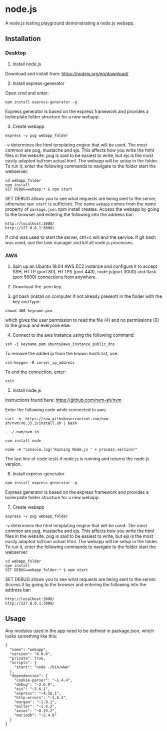 # node.js

A node.js testing playground demonstrating a node.js webapp.

## Installation

### Desktop

1. Install node.js

Download and install from: https://nodejs.org/en/download/

2. Install express-generator

Open cmd and enter:

```
npm install express-generator -g
```

Express generator is based on the express framework and provides a boilerplate folder structure for a new webapp.

3. Create webapp

```
express -v pug webapp_folder
```

-v determines the html templating engine that will be used. The most common are pug, mustache and ejs. This affects how you write the html files in the website. pug is said to be easiest to write, but ejs is the most easily adapted to/from actual html. The webapp will be setup in the folder. To run it, enter the following commands to navigate to the folder start the webserver:

```
cd webapp_folder
npm install
SET DEBUG=webapp:* & npm start
```

SET DEBUG allows you to see what requests are being sent to the server, otherwise `npm start` is sufficient. The name `webapp` comes from the name property of `package.json` npm install creates. Access the webapp by going to the browser and entering the following into the address bar:

```
http://localhost:3000/
http://127.0.0.1:3000/
```

If cmd was used to start the server, ctrl+c will end the service. If git bash was used, use the task manager and kill all node.js processes.

### AWS

1. Spin up an Ubuntu 18.04 AWS EC2 instance and configure it to accept SSH, HTTP (port 80), HTTPS (port 443), node.js(port 3000) and flask (port 5000) connections from anywhere.

2. Download the .pem key.

3. git bash (install on computer if not already present) in the folder with the key and type:

```
chmod 400 keyname.pem
```

which gives the user permission to read the file (4) and no permissions (0) to the group and everyone else.

4. Connect to the aws instance using the following command:

```
ssh -i keyname.pem ubuntu@aws_instance_public_dns
```

To remove the added ip from the known hosts list, use:

```
ssh-keygen -R server_ip_address
```

To end the connection, enter:

```
exit
```

5. Install node.js

Instructions found here: https://github.com/nvm-sh/nvm

Enter the following code while connected to aws:

```
curl -o- https://raw.githubusercontent.com/nvm-sh/nvm/v0.35.3/install.sh | bash

. ~/.nvm/nvm.sh

nvm install node

node -e "console.log('Running Node.js ' + process.version)"
```

The last line of code tests if node.js is running and returns the node.js version.

6. Install express-generator

```
npm install express-generator -g
```

Express generator is based on the express framework and provides a boilerplate folder structure for a new webapp.

7. Create webapp

```
express -v pug webapp_folder
```

-v determines the html templating engine that will be used. The most common are pug, mustache and ejs. This affects how you write the html files in the website. pug is said to be easiest to write, but ejs is the most easily adapted to/from actual html. The webapp will be setup in the folder. To run it, enter the following commands to navigate to the folder start the webserver:

```
cd webapp_folder
npm install
SET DEBUG=webapp_folder:* $ npm start
```

SET DEBUG allows you to see what requests are being sent to the server. Access it by going to the browser and entering the following into the address bar:

```
http://localhost:3000/
http://127.0.0.1:3000/
```

## Usage

Any modules used in the app need to be defined in package.json, which looks something like this:

```
{
  "name": "webapp",
  "version": "0.0.0",
  "private": true,
  "scripts": {
    "start": "node ./bin/www"
  },
  "dependencies": {
    "cookie-parser": "~1.4.4",
    "debug": "~2.6.9",
    "ejs": "~2.6.1",
    "express": "~4.16.1",
    "http-errors": "~1.6.3",
    "morgan": "~1.9.1",
    "multer": "~1.4.2",
    "axios": "~0.19.2",
    "mariadb": "~2.4.0"
  }
}
```
